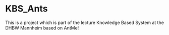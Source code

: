 KBS_Ants
========

This is a project which is part of the lecture Knowledge Based System at the DHBW Mannheim based on AntMe!
